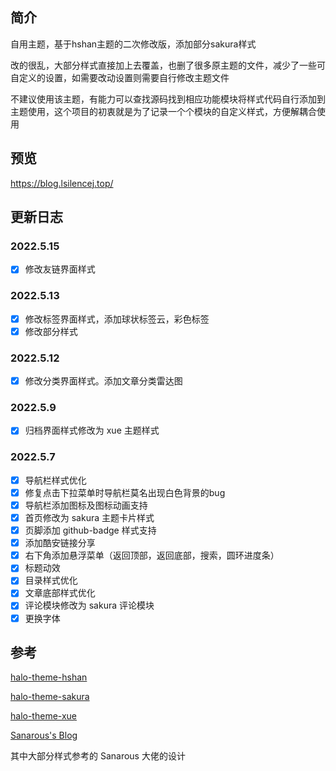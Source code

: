 ## 简介
自用主题，基于hshan主题的二次修改版，添加部分sakura样式

改的很乱，大部分样式直接加上去覆盖，也删了很多原主题的文件，减少了一些可自定义的设置，如需要改动设置则需要自行修改主题文件

不建议使用该主题，有能力可以查找源码找到相应功能模块将样式代码自行添加到主题使用，这个项目的初衷就是为了记录一个个模块的自定义样式，方便解耦合使用

## 预览

https://blog.lsilencej.top/

## 更新日志

### 2022.5.15

* [x] 修改友链界面样式

### 2022.5.13

* [x] 修改标签界面样式，添加球状标签云，彩色标签
* [x] 修改部分样式

### 2022.5.12

* [x] 修改分类界面样式。添加文章分类雷达图

### 2022.5.9

* [x] 归档界面样式修改为 xue 主题样式

### 2022.5.7

* [x] 导航栏样式优化
* [x] 修复点击下拉菜单时导航栏莫名出现白色背景的bug
* [x] 导航栏添加图标及图标动画支持
* [x] 首页修改为 sakura 主题卡片样式
* [x] 页脚添加 github-badge 样式支持
* [x] 添加酷安链接分享
* [x] 右下角添加悬浮菜单（返回顶部，返回底部，搜索，圆环进度条）
* [x] 标题动效
* [x] 目录样式优化
* [x] 文章底部样式优化
* [x] 评论模块修改为 sakura 评论模块
* [x] 更换字体

## 参考

[halo-theme-hshan](https://github.com/halo-dev/halo-theme-hshan)

[halo-theme-sakura](https://github.com/LIlGG/halo-theme-sakura)

[ halo-theme-xue](https://github.com/xzhuz/halo-theme-xue)

[Sanarous's Blog](https://bestzuo.cn/)

其中大部分样式参考的 Sanarous 大佬的设计
